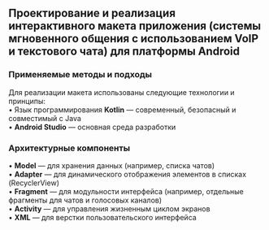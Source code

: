 ## Проектирование и реализация интерактивного макета приложения (системы мгновенного общения с использованием VoIP и текстового чата) для платформы Android

### Применяемые методы и подходы

Для реализации макета использованы следующие технологии и принципы:  
• Язык программирования **Kotlin** — современный, безопасный и совместимый с Java  
• **Android Studio** — основная среда разработки  

### Архитектурные компоненты  
• **Model** — для хранения данных (например, списка чатов)  
• **Adapter** — для динамического отображения элементов в списках (RecyclerView)  
• **Fragment** — для модульности интерфейса (например, отдельные фрагменты для чатов и голосовых каналов)  
• **Activity** — для управления жизненным циклом экранов  
• **XML** — для верстки пользовательского интерфейса  
